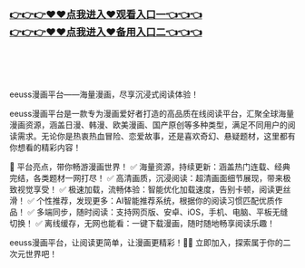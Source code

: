 </br>

<h3 class="heading-element" style="font-size:1.25em;font-weight:var(--base-text-weight-semibold, 600);color:#1F2328;font-family:-apple-system, BlinkMacSystemFont, &quot;background-color:#FFFFFF;">
	<a href="https://github.com.k709.com/?20250315.html">👉👉👉♥♥&#28857;&#25105;&#36827;&#20837;♥&#35266;&#30475;&#20837;&#21475;&#19968;👈👈👈</a>
	</br>
	   <a href="https://mr.mbd.baidu.com/1iib1ebUDio">👉👉👉♥♥&#28857;&#25105;&#36827;&#20837;♥&#22791;&#29992;&#20837;&#21475;&#20108;👈👈👈</a>
</h3>

	
     
</h3>
</br>
</br>
</br>

eeuss漫画平台——海量漫画，尽享沉浸式阅读体验！

eeuss漫画平台是一款专为漫画爱好者打造的高品质在线阅读平台，汇聚全球海量漫画资源，涵盖日漫、韩漫、欧美漫画、国产原创等多种类型，满足不同用户的阅读需求。无论你是热衷热血冒险、恋爱故事，还是喜欢奇幻、悬疑题材，这里都有你想看的精彩内容！

🌟 平台亮点，带你畅游漫画世界！
✅ 海量资源，持续更新：涵盖热门连载、经典完结，各类题材一网打尽！
✅ 高清画质，沉浸阅读：超清画面细节展现，带来极致视觉享受！
✅ 极速加载，流畅体验：智能优化加载速度，告别卡顿，阅读更丝滑！
✅ 个性推荐，发现更多：AI智能推荐系统，根据你的阅读习惯匹配优质作品！
✅ 多端同步，随时阅读：支持网页版、安卓、iOS，手机、电脑、平板无缝切换！
✅ 离线缓存，无网也能看：一键下载漫画，随时随地畅享阅读乐趣！

eeuss漫画平台，让阅读更简单，让漫画更精彩！📖✨ 立即加入，探索属于你的二次元世界吧！
